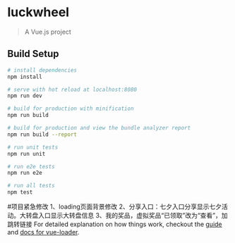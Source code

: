 # luckwheel

> A Vue.js project

## Build Setup

``` bash
# install dependencies
npm install

# serve with hot reload at localhost:8080
npm run dev

# build for production with minification
npm run build

# build for production and view the bundle analyzer report
npm run build --report

# run unit tests
npm run unit

# run e2e tests
npm run e2e

# run all tests
npm test
```

#项目紧急修改
1、loading页面背景修改
2、分享入口：七夕入口分享显示七夕活动。大转盘入口显示大转盘信息
3、我的奖品，虚拟奖品“已领取”改为“查看”，加跳转链接
For detailed explanation on how things work, checkout the [guide](http://vuejs-templates.github.io/webpack/) and [docs for vue-loader](http://vuejs.github.io/vue-loader).
